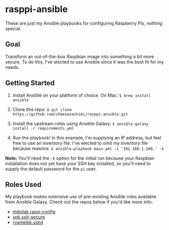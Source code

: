 # rasppi-ansible

These are just my Ansible playbooks for configuring Raspberry Pis, nothing special.

## Goal

Transform an out-of-the-box Raspbian image into something a bit more secure. To do this, I've elected to use Ansible since it was the best fit for my needs.

## Getting Started

1. Install Ansible on your platform of choice. On Mac:
   `$ brew install ansible`

2. Clone this repo:
   `$ git clone https://github.com/cheesesashimi/rasppi-ansible.git`

3. Install the upstream roles using Ansible Galaxy:
   `$ ansible-galaxy install -r requirements.yml`

4. Run the playbook! In this example, I'm supplying an IP address, but feel free to use an inventory file. I've elected to omit my inventory file because reasons:
   `$ ansible-playbook main.yml -i '192.168.1.100,' -k`

**Note:** You'll need the `-k` option for the initial run because your Raspbian installation does not yet have your SSH key installed, so you'll need to supply the default password for the `pi` user.

## Roles Used

My playbook makes extensive use of pre-existing Ansible roles available from Ansible Galaxy. Check out the repos below if you'd like more info:

- [mikolak.raspi-config](https://galaxy.ansible.com/mikolak/raspi-config/)
- [spk.ssh-secure](https://github.com/spk/ansible-ssh-secure)
- [ryanlelek.sshd](https://github.com/ryanlelek/ansible-role-sshd)